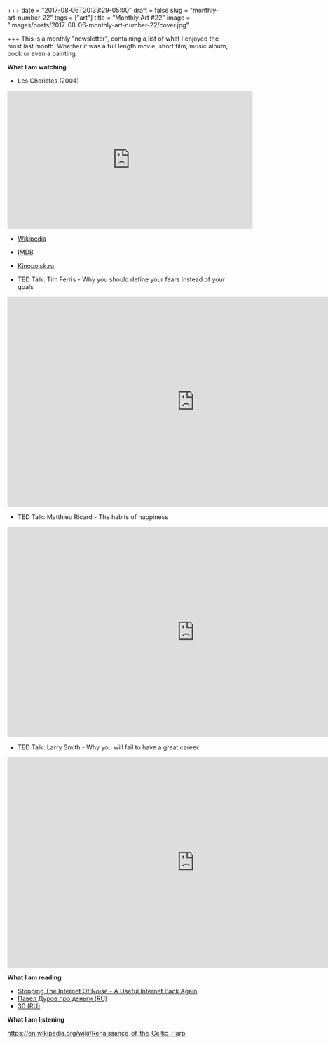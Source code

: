 +++
date = "2017-08-06T20:33:29-05:00"
draft = false
slug = "monthly-art-number-22"
tags = ["art"]
title = "Monthly Art #22"
image = "images/posts/2017-08-06-monthly-art-number-22/cover.jpg"

+++
This is a monthly "newsletter", containing a list of what I enjoyed the most
last month. Whether it was a full length movie, short film, music album, book
or even a painting.

<!--more-->

**What I am watching**

* Les Choristes (2004)

<iframe width="560" height="315" src="https://www.youtube.com/embed/LrhqaPJMdV4?rel=0" frameborder="0" allowfullscreen></iframe>

* [Wikipedia](https://en.wikipedia.org/wiki/The_Chorus_(2004_film))
* [IMDB](http://www.imdb.com/title/tt0372824/)
* [Kinopoisk.ru](https://www.kinopoisk.ru/film/51481/)

* TED Talk: Tim Ferris - Why you should define your fears instead of your goals

<iframe src="https://embed.ted.com/talks/tim_ferriss_why_you_should_define_your_fears_instead_of_your_goals" width="854px" height="480px" frameborder="0" scrolling="no" webkitAllowFullScreen mozallowfullscreen allowFullScreen></iframe>

* TED Talk: Matthieu Ricard - The habits of happiness

<iframe src="https://embed.ted.com/talks/matthieu_ricard_on_the_habits_of_happiness" width="854px" height="480px" frameborder="0" scrolling="no" webkitAllowFullScreen mozallowfullscreen allowFullScreen></iframe>

* TED Talk: Larry Smith - Why you will fail to have a great career

<iframe src="https://embed.ted.com/talks/larry_smith_why_you_will_fail_to_have_a_great_career" width="854px" height="480px" frameborder="0" scrolling="no" webkitAllowFullScreen mozallowfullscreen allowFullScreen></iframe>

**What I am reading**

* [Stopping The Internet Of Noise - A Useful Internet Back Again](https://www.franzoni.eu/stopping-the-internet-of-noise/)
* [Павел Дуров про деньги (RU)](http://telegra.ph/Pavel-Durov-pro-dengi-07-17)
* [30 (RU)](http://sergeykorol.ru/blog/30-30/)

**What I am listening**

https://en.wikipedia.org/wiki/Renaissance_of_the_Celtic_Harp
